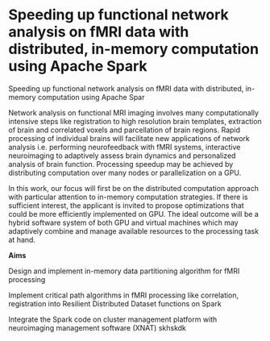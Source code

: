 # Speeding up functional network analysis on fMRI data with distributed, in-memory computation using Apache Spark
Speeding up functional network analysis on fMRI data with distributed, in-memory computation using Apache Spar

Network analysis on functional MRI imaging involves many computationally intensive steps like registration to high resolution brain templates, extraction of brain and correlated voxels and parcellation of brain regions. Rapid processing of individual brains will facilitate new applications of network analysis i.e. performing neurofeedback with fMRI systems, interactive neuroimaging to adaptively assess brain dynamics and personalized analysis of brain function. Processing speedup may be achieved by distributing computation over many nodes or parallelization on a GPU.

In this work, our focus will first be on the distributed computation approach with particular attention to in-memory computation strategies. If there is sufficient interest, the applicant is invited to propose optimizations that could be more efficiently implemented on GPU. The ideal outcome will be a hybrid software system of both GPU and virtual machines which may adaptively combine and manage available resources to the processing task at hand.


**Aims**

<p>Design and implement in-memory data partitioning algorithm for fMRI processing</p>
<p>Implement critical path algorithms in fMRI processing like correlation, registration into Resilient Distributed Dataset functions on Spark</p>
Integrate the Spark code on cluster management platform with neuroimaging management software (XNAT)
skhskdk
